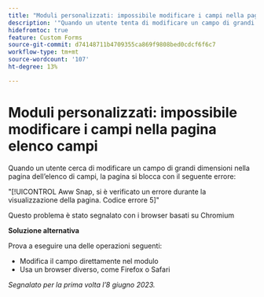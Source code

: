 ```yaml
---
title: "Moduli personalizzati: impossibile modificare i campi nella pagina elenco campi"
description: '"Quando un utente tenta di modificare un campo di grandi dimensioni nella pagina dell’elenco dei campi, la pagina si blocca a causa di un errore. È disponibile una soluzione alternativa.”'
hidefromtoc: true
feature: Custom Forms
source-git-commit: d74148711b4709355ca869f9808bed0cdcf6f6c7
workflow-type: tm+mt
source-wordcount: '107'
ht-degree: 13%

---
```



# Moduli personalizzati: impossibile modificare i campi nella pagina elenco campi

Quando un utente cerca di modificare un campo di grandi dimensioni nella pagina dell’elenco di campi, la pagina si blocca con il seguente errore:

&quot;[!UICONTROL Aww Snap, si è verificato un errore durante la visualizzazione della pagina. Codice errore 5]&quot;

Questo problema è stato segnalato con i browser basati su Chromium

**Soluzione alternativa**

Prova a eseguire una delle operazioni seguenti:

* Modifica il campo direttamente nel modulo
* Usa un browser diverso, come Firefox o Safari

_Segnalato per la prima volta l’8 giugno 2023._
